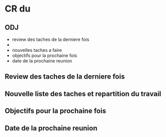 # CR<NUM> du <DATE>

## ODJ
- review des taches de la derniere fois
- <AJOUTER POINTS TECHNIQUES SI BESOIN>
- nouvelles taches a faire
- objectifs pour la prochaine fois
- date de la prochaine reunion

## Review des taches de la derniere fois

<COPIER-COLLER LA LISTE DES TACHEs>

## Nouvelle liste des taches et repartition du travail

## Objectifs pour la prochaine fois

## Date de la prochaine reunion